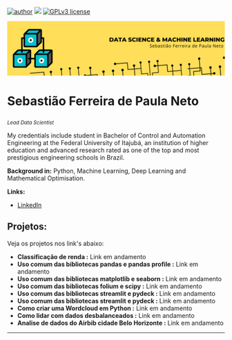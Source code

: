 [![author](https://img.shields.io/badge/author-Tiao553-yellow.svg)](https://www.linkedin.com/in/sebasti%C3%A3o-ferreira-de-paula-neto-84673216b/) [![](https://img.shields.io/badge/python-3.7+-blue.svg)](https://www.python.org/downloads/release/python-365/) [![GPLv3 license](https://img.shields.io/badge/License-GPLv3-brightgreen.svg)](http://perso.crans.org/besson/LICENSE.html) 
<p align="center">
  <img src="Banner.png" >
</p>

# Sebastião Ferreira de Paula Neto
<sub>*Lead Data Scientist*</sub>

My credentials include student in Bachelor of Control and Automation Engineering at the Federal University of Itajubá, an institution of higher education and advanced research rated as one of the top and most prestigious engineering schools in Brazil.

**Background in:** Python, Machine Learning, Deep Learning and Mathematical Optimisation.

**Links:**
* [LinkedIn](https://www.linkedin.com/in/sebasti%C3%A3o-ferreira-de-paula-neto-84673216b/)


## Projetos:
Veja os projetos nos link's abaixo: 

* **Classificação de renda :**                                Link em andamento
* **Uso comum das bibliotecas pandas e pandas profile :**     Link em andamento
* **Uso comum das bibliotecas matplotlib e seaborn :**        Link em andamento
* **Uso comum das bibliotecas folium e scipy :**              Link em andamento
* **Uso comum das bibliotecas streamlit e pydeck :**          Link em andamento
* **Uso comum das bibliotecas streamlit e pydeck :**          Link em andamento
* **Como criar uma Wordcloud em Python :**                    Link em andamento
* **Como lidar com dados desbalanceados :**                   Link em andamento
* **Analise de dados do Airbib cidade Belo Horizonte :**      Link em andamento

---
